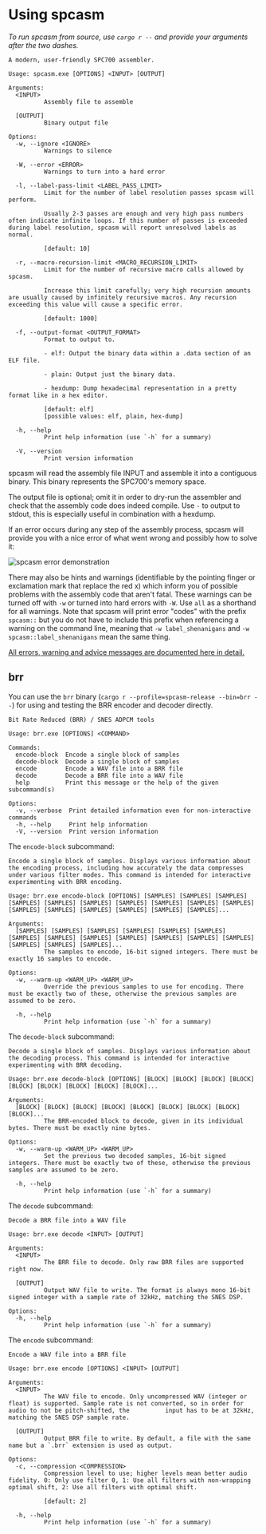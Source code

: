 # Using spcasm

_To run spcasm from source, use `cargo r --` and provide your arguments after the two dashes._

```
A modern, user-friendly SPC700 assembler.

Usage: spcasm.exe [OPTIONS] <INPUT> [OUTPUT]

Arguments:
  <INPUT>
          Assembly file to assemble

  [OUTPUT]
          Binary output file

Options:
  -w, --ignore <IGNORE>
          Warnings to silence

  -W, --error <ERROR>
          Warnings to turn into a hard error

  -l, --label-pass-limit <LABEL_PASS_LIMIT>
          Limit for the number of label resolution passes spcasm will perform.

          Usually 2-3 passes are enough and very high pass numbers often indicate infinite loops. If this number of passes is exceeded during label resolution, spcasm will report unresolved labels as normal.

          [default: 10]

  -r, --macro-recursion-limit <MACRO_RECURSION_LIMIT>
          Limit for the number of recursive macro calls allowed by spcasm.

          Increase this limit carefully; very high recursion amounts are usually caused by infinitely recursive macros. Any recursion exceeding this value will cause a specific error.

          [default: 1000]

  -f, --output-format <OUTPUT_FORMAT>
          Format to output to.

          - elf: Output the binary data within a .data section of an ELF file.

          - plain: Output just the binary data.

          - hexdump: Dump hexadecimal representation in a pretty format like in a hex editor.

          [default: elf]
          [possible values: elf, plain, hex-dump]

  -h, --help
          Print help information (use `-h` for a summary)

  -V, --version
          Print version information
```

spcasm will read the assembly file INPUT and assemble it into a contiguous binary. This binary represents the SPC700's memory space.

The output file is optional; omit it in order to dry-run the assembler and check that the assembly code does indeed compile. Use `-` to output to stdout, this is especially useful in combination with a hexdump.

If an error occurs during any step of the assembly process, spcasm will provide you with a nice error of what went wrong and possibly how to solve it:

![spcasm error demonstration](https://raw.githubusercontent.com/kleinesfilmroellchen/spcasm/main/doc/error-examples.gif)

There may also be hints and warnings (identifiable by the pointing finger or exclamation mark that replace the red x) which inform you of possible problems with the assembly code that aren't fatal. These warnings can be turned off with `-w` or turned into hard errors with `-W`. Use `all` as a shorthand for all warnings. Note that spcasm will print error "codes" with the prefix `spcasm::` but you do not have to include this prefix when referencing a warning on the command line, meaning that `-w label_shenanigans` and `-w spcasm::label_shenanigans` mean the same thing.

[All errors, warning and advice messages are documented here in detail.](errors.md)

## brr

You can use the `brr` binary (`cargo r --profile=spcasm-release --bin=brr --`) for using and testing the BRR encoder and decoder directly.

```
Bit Rate Reduced (BRR) / SNES ADPCM tools

Usage: brr.exe [OPTIONS] <COMMAND>

Commands:
  encode-block  Encode a single block of samples
  decode-block  Decode a single block of samples
  encode        Encode a WAV file into a BRR file
  decode        Decode a BRR file into a WAV file
  help          Print this message or the help of the given subcommand(s)

Options:
  -v, --verbose  Print detailed information even for non-interactive commands
  -h, --help     Print help information
  -V, --version  Print version information
```

The `encode-block` subcommand:

```
Encode a single block of samples. Displays various information about the encoding process, including how accurately the data compresses under various filter modes. This command is intended for interactive experimenting with BRR encoding.

Usage: brr.exe encode-block [OPTIONS] [SAMPLES] [SAMPLES] [SAMPLES] [SAMPLES] [SAMPLES] [SAMPLES] [SAMPLES] [SAMPLES] [SAMPLES] [SAMPLES] [SAMPLES] [SAMPLES] [SAMPLES] [SAMPLES] [SAMPLES] [SAMPLES]...

Arguments:
  [SAMPLES] [SAMPLES] [SAMPLES] [SAMPLES] [SAMPLES] [SAMPLES] [SAMPLES] [SAMPLES] [SAMPLES] [SAMPLES] [SAMPLES] [SAMPLES] [SAMPLES] [SAMPLES] [SAMPLES] [SAMPLES]...
          The samples to encode, 16-bit signed integers. There must be exactly 16 samples to encode.

Options:
  -w, --warm-up <WARM_UP> <WARM_UP>
          Override the previous samples to use for encoding. There must be exactly two of these, otherwise the previous samples are assumed to be zero.

  -h, --help
          Print help information (use `-h` for a summary)
```

The `decode-block` subcommand:

```
Decode a single block of samples. Displays various information about the decoding process. This command is intended for interactive experimenting with BRR decoding.

Usage: brr.exe decode-block [OPTIONS] [BLOCK] [BLOCK] [BLOCK] [BLOCK] [BLOCK] [BLOCK] [BLOCK] [BLOCK] [BLOCK]...

Arguments:
  [BLOCK] [BLOCK] [BLOCK] [BLOCK] [BLOCK] [BLOCK] [BLOCK] [BLOCK] [BLOCK]...
          The BRR-encoded block to decode, given in its individual bytes. There must be exactly nine bytes.

Options:
  -w, --warm-up <WARM_UP> <WARM_UP>
          Set the previous two decoded samples, 16-bit signed integers. There must be exactly two of these, otherwise the previous samples are assumed to be zero.

  -h, --help
          Print help information (use `-h` for a summary)
```

The `decode` subcommand:

```
Decode a BRR file into a WAV file

Usage: brr.exe decode <INPUT> [OUTPUT]

Arguments:
  <INPUT>
          The BRR file to decode. Only raw BRR files are supported right now.

  [OUTPUT]
          Output WAV file to write. The format is always mono 16-bit signed integer with a sample rate of 32kHz, matching the SNES DSP.

Options:
  -h, --help
          Print help information (use `-h` for a summary)
```

The `encode` subcommand:

```
Encode a WAV file into a BRR file

Usage: brr.exe encode [OPTIONS] <INPUT> [OUTPUT]

Arguments:
  <INPUT>
          The WAV file to encode. Only uncompressed WAV (integer or float) is supported. Sample rate is not converted, so in order for audio to not be pitch-shifted, the          input has to be at 32kHz, matching the SNES DSP sample rate.

  [OUTPUT]
          Output BRR file to write. By default, a file with the same name but a `.brr` extension is used as output.

Options:
  -c, --compression <COMPRESSION>
          Compression level to use; higher levels mean better audio fidelity. 0: Only use filter 0, 1: Use all filters with non-wrapping optimal shift, 2: Use all filters with optimal shift.

          [default: 2]

  -h, --help
          Print help information (use `-h` for a summary)
```
